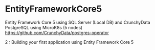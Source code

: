 # EntityFrameworkCore5
Entity Framework Core 5 using SQL Server (Local DB) and CrunchyData PostgreSQL using MicroK8s (5 nodes) 
https://github.com/CrunchyData/postgres-operator

2 : Building your first application using Entity Framework Core 5
